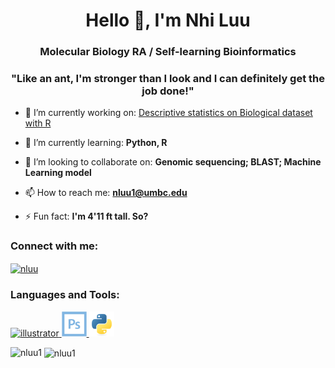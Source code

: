 <h1 align="center">Hello 👋, I'm Nhi Luu</h1>
<h3 align="center">Molecular Biology RA / Self-learning Bioinformatics</h3>
<h3 align="center">"Like an ant, I'm stronger than I look and I can definitely get the job done!"</h3>

- 🔭 I’m currently working on: [Descriptive statistics on Biological dataset with R](https://github.com/PhyloGrok/AnalyzeBloodwork)

- 🌱 I’m currently learning: **Python, R**

- 👯 I’m looking to collaborate on: **Genomic sequencing; BLAST; Machine Learning model**

- 📫 How to reach me: **nluu1@umbc.edu**

- ⚡ Fun fact: **I'm 4'11 ft tall. So?**

<h3 align="left">Connect with me:</h3>
<p align="left">
<a href="https://linkedin.com/in/nluu" target="blank"><img align="center" src="https://raw.githubusercontent.com/rahuldkjain/github-profile-readme-generator/master/src/images/icons/Social/linked-in-alt.svg" alt="nluu" height="30" width="40" /></a>
</p>

<h3 align="left">Languages and Tools:</h3>
<p align="left"> <a href="https://www.adobe.com/in/products/illustrator.html" target="_blank" rel="noreferrer"> <img src="https://www.vectorlogo.zone/logos/adobe_illustrator/adobe_illustrator-icon.svg" alt="illustrator" width="40" height="40"/> </a> <a href="https://www.photoshop.com/en" target="_blank" rel="noreferrer"> <img src="https://raw.githubusercontent.com/devicons/devicon/master/icons/photoshop/photoshop-line.svg" alt="photoshop" width="40" height="40"/> </a> <a href="https://www.python.org" target="_blank" rel="noreferrer"> <img src="https://raw.githubusercontent.com/devicons/devicon/master/icons/python/python-original.svg" alt="python" width="40" height="40"/> </a> </p>

<p><img align="left" src="https://github-readme-stats.vercel.app/api/top-langs?username=nluu1&show_icons=true&locale=en&layout=compact" alt="nluu1" /></p>

<p>&nbsp;<img align="center" src="https://github-readme-stats.vercel.app/api?username=nluu1&show_icons=true&locale=en" alt="nluu1" /></p>

<!-- Ref: https://rahuldkjain.github.io/gh-profile-readme-generator/ -->
